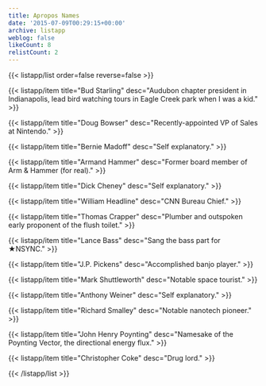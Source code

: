 ```yaml
---
title: Apropos Names
date: '2015-07-09T00:29:15+00:00'
archive: listapp
weblog: false
likeCount: 8
relistCount: 2
---
```



{{< listapp/list order=false reverse=false >}}

   {{< listapp/item title="Bud Starling"
      desc="Audubon chapter president in Indianapolis, lead bird watching tours in Eagle Creek park when I was a kid." >}}

   {{< listapp/item title="Doug Bowser"
      desc="Recently-appointed VP of Sales at Nintendo." >}}

   {{< listapp/item title="Bernie Madoff"
      desc="Self explanatory." >}}

   {{< listapp/item title="Armand Hammer"
      desc="Former board member of Arm & Hammer (for real)." >}}

   {{< listapp/item title="Dick Cheney"
      desc="Self explanatory." >}}

   {{< listapp/item title="William Headline"
      desc="CNN Bureau Chief." >}}

   {{< listapp/item title="Thomas Crapper"
      desc="Plumber and outspoken early proponent of the flush toilet." >}}

   {{< listapp/item title="Lance Bass"
      desc="Sang the bass part for ★NSYNC." >}}

   {{< listapp/item title="J.P. Pickens"
      desc="Accomplished banjo player." >}}

   {{< listapp/item title="Mark Shuttleworth"
      desc="Notable space tourist." >}}

   {{< listapp/item title="Anthony Weiner"
      desc="Self explanatory." >}}

   {{< listapp/item title="Richard Smalley"
      desc="Notable nanotech pioneer." >}}

   {{< listapp/item title="John Henry Poynting"
      desc="Namesake of the Poynting Vector, the directional energy flux." >}}

   {{< listapp/item title="Christopher Coke"
      desc="Drug lord." >}}

{{< /listapp/list >}}

